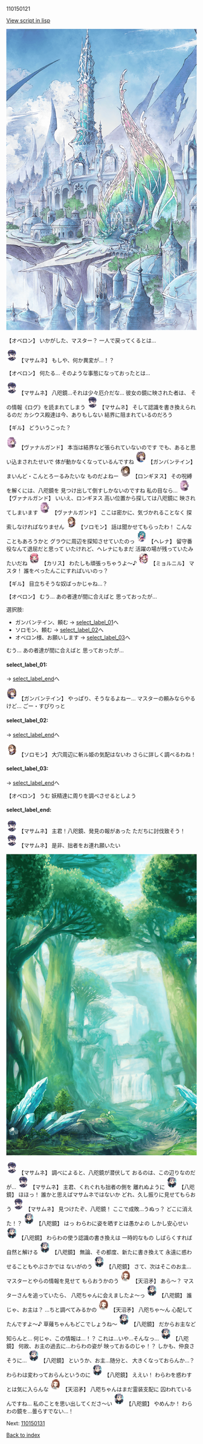 110150121

[View script in lisp](../scripts/110150121.txt)

![fairy_world.png](../images/backgrounds/fairy_world.png)

【オベロン】
いかがした、マスター？
一人で戻ってくるとは…

<img src="../images/units/3100111.png" alt="3100111.png" height="34"/>
【マサムネ】
もしや、何か異変が…！？

【オベロン】
何たる…
そのような事態になっておったとは…

<img src="../images/units/3100111.png" alt="3100111.png" height="34"/>
【マサムネ】
八咫鏡…それは少々厄介だな…
彼女の鏡に映された者は、
その情報《ログ》を読まれてしまう

<img src="../images/units/3100111.png" alt="3100111.png" height="34"/>
【マサムネ】
そして認識を書き換えられるのだ
カシウス殿達は今、ありもしない
結界に阻まれているのだろう

【ギル】
どういうこった？

<img src="../images/units/3601111.png" alt="3601111.png" height="34"/>
【ヴァナルガンド】
本当は結界など張られていないのです
でも、あると思い込まされたせいで
体が動かなくなっているんですね

<img src="../images/units/3600211.png" alt="3600211.png" height="34"/>
【ガンバンテイン】
まいんど・こんとろーるみたいな
ものだよねー

<img src="../images/units/3300111.png" alt="3300111.png" height="34"/>
【ロンギヌス】
その呪縛を解くには、八咫鏡を
見つけ出して倒すしかないのですね
私の目なら…

<img src="../images/units/3601111.png" alt="3601111.png" height="34"/>
【ヴァナルガンド】
いいえ、ロンギヌス
高い位置から探しては八咫鏡に
映されてしまいます

<img src="../images/units/3601111.png" alt="3601111.png" height="34"/>
【ヴァナルガンド】
ここは密かに、気づかれることなく
探索しなければなりません

<img src="../images/units/3503111.png" alt="3503111.png" height="34"/>
【ソロモン】
話は聞かせてもらったわ！
こんなこともあろうかと
グラウに周辺を探知させていたのっ

<img src="../images/units/3302811.png" alt="3302811.png" height="34"/>
【ヘレナ】
留守番役なんて退屈だと思って
いたけれど、ヘレナにもまだ
活躍の場が残っていたみたいだね

<img src="../images/units/3602511.png" alt="3602511.png" height="34"/>
【カリス】
わたしも頑張っちゃうよ～♪

<img src="../images/units/3200111.png" alt="3200111.png" height="34"/>
【ミョルニル】
マスタ！
誰をぺったんこにすればいいのっ？

【ギル】
目立ちそうな奴ばっかじゃね…？

【オベロン】
むう…
あの者達が間に合えばと
思っておったが…

選択肢:
- ガンバンテイン、頼む → [select_label_01](#select_label_01)へ
- ソロモン、頼む → [select_label_02](#select_label_02)へ
- オベロン様、お願いします → [select_label_03](#select_label_03)へ

むう…
あの者達が間に合えばと
思っておったが…

#### select_label_01:
 → [select_label_end](#select_label_end)へ

<img src="../images/units/3600211.png" alt="3600211.png" height="34"/>
【ガンバンテイン】
やっぱり、そうなるよねー…
マスターの頼みならやるけど…
ごー・すぴりっと

#### select_label_02:
 → [select_label_end](#select_label_end)へ

<img src="../images/units/3503111.png" alt="3503111.png" height="34"/>
【ソロモン】
大穴周辺に斬ル姫の気配はないわ
さらに詳しく調べるわね！

#### select_label_03:
 → [select_label_end](#select_label_end)へ

【オベロン】
うむ
妖精達に周りを調べさせるとしよう

#### select_label_end:

<img src="../images/units/3100111.png" alt="3100111.png" height="34"/>
【マサムネ】
主君！八咫鏡、発見の報があった
ただちに討伐致そう！

<img src="../images/units/3100111.png" alt="3100111.png" height="34"/>
【マサムネ】
是非、拙者をお連れ願いたい

![forest.png](../images/backgrounds/forest.png)

<img src="../images/units/3100111.png" alt="3100111.png" height="34"/>
【マサムネ】
調べによると、八咫鏡が潜伏して
おるのは、この辺りなのだが…

<img src="../images/units/3100111.png" alt="3100111.png" height="34"/>
【マサムネ】
主君、くれぐれも拙者の側を
離れぬように

<img src="../images/units/3500311.png" alt="3500311.png" height="34"/>
【八咫鏡】
ほほっ！
誰かと思えばマサムネではないか
どれ、久し振りに見せてもらおう

<img src="../images/units/3100111.png" alt="3100111.png" height="34"/>
【マサムネ】
見つけたぞ、八咫鏡！
ここで成敗…うぬっ？
どこに消えた！？

<img src="../images/units/3500311.png" alt="3500311.png" height="34"/>
【八咫鏡】
はっ
わらわに姿を晒すとは愚かよの
しかし安心せい

<img src="../images/units/3500311.png" alt="3500311.png" height="34"/>
【八咫鏡】
わらわの使う認識の書き換えは
一時的なもの
しばらくすれば自然と解ける

<img src="../images/units/3500311.png" alt="3500311.png" height="34"/>
【八咫鏡】
無論、その都度、新たに書き換えて
永遠に惑わせることもやぶさかでは
ないがのう

<img src="../images/units/3500311.png" alt="3500311.png" height="34"/>
【八咫鏡】
さて、次はそこのお主…
マスターとやらの情報を見せて
もらおうかのう

<img src="../images/units/3300411.png" alt="3300411.png" height="34"/>
【天沼矛】
あら～？
マスターさんを追っていたら、
八咫ちゃんに会えましたよ～っ

<img src="../images/units/3500311.png" alt="3500311.png" height="34"/>
【八咫鏡】
誰じゃ、お主は？
…ちと調べてみるかの

<img src="../images/units/3300411.png" alt="3300411.png" height="34"/>
【天沼矛】
八咫ちゃ～ん
心配してたんですよ～♪
草薙ちゃんもどこでしょうね～

<img src="../images/units/3500311.png" alt="3500311.png" height="34"/>
【八咫鏡】
だからお主など知らんと…
何じゃ、この情報は…！？
これは…いや…そんなっ…

<img src="../images/units/3500311.png" alt="3500311.png" height="34"/>
【八咫鏡】
何故、お主の過去に…わらわの姿が
映っておるのじゃ！？
しかも、仲良さそうに…

<img src="../images/units/3500311.png" alt="3500311.png" height="34"/>
【八咫鏡】
というか、お主…随分と、
大きくなっておらんか…？
わらわは変わっておらんというのに

<img src="../images/units/3500311.png" alt="3500311.png" height="34"/>
【八咫鏡】
ええい！
わらわを惑わすとは気に入らんな

<img src="../images/units/3300411.png" alt="3300411.png" height="34"/>
【天沼矛】
八咫ちゃんはまだ霊装支配に
囚われているんですね…
私のことを思い出してくださ～い

<img src="../images/units/3500311.png" alt="3500311.png" height="34"/>
【八咫鏡】
やめんか！
わらわの鏡を…曇らすでない…！

Next: [110150131](110150131.md)

[Back to index](index.md)
